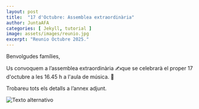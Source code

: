 ```yaml
---
layout: post
title:  "17 d'Octubre: Assemblea extraordinària"
author: JuntaAFA
categories: [ Jekyll, tutorial ]
image: assets/images/reunio.jpg
excerpt: "Reunio Octubre 2025."
---
```


Benvolgudes famílies,

Us convoquem a l’assemblea extraordinària ✍️que se celebrarà el proper 17 d'octubre a les 16.45 h a l'aula de música. 🎼

Trobareu tots els detalls a l’annex adjunt.

![Texto alternativo](/web/assets/docs/convocatoria_octubre_2025.jpeg)